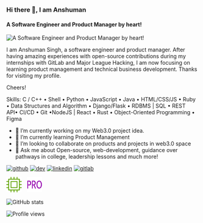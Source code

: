 ### Hi there 👋, I am Anshuman
#### A Software Engineer and Product Manager by heart!
![A Software Engineer and Product Manager by heart!](https://media.licdn.com/dms/image/C4D16AQFPkDhGjaSyfg/profile-displaybackgroundimage-shrink_350_1400/0/1618822142467?e=1678924800&v=beta&t=HPeymOZoxWXm8Hrp-xHgnMAOW8WEDPIk0liHPNdyaz0)

I am Anshuman Singh, a software engineer and product manager. After having amazing experiences with open-source contributions during my internships with GitLab and Major League Hacking, I am now focusing on learning product management and technical business development.
Thanks for visiting my profile.

Cheers!

Skills: C / C++ • Shell • Python • JavaScript • Java • HTML/CSS/JS • Ruby • Data Structures and Algorithm • Django/Flask • RDBMS | SQL • REST API• CI/CD • Git •NodeJS | React • Rust • Object-Oriented Programming • Figma

- 🔭 I’m currently working on my Web3.0 project idea. 
- 🌱 I’m currently learning Product Management 
- 👯 I’m looking to collaborate on products and projects in web3.0 space 
- 💬 Ask me about Open-source, web-development, guidance over pathways in college, leadership lessons and much more! 


[<img src='https://cdn.jsdelivr.net/npm/simple-icons@3.0.1/icons/github.svg' alt='github' height='40'>](https://github.com/https://github.com/anshuman-dev)  [<img src='https://cdn.jsdelivr.net/npm/simple-icons@3.0.1/icons/hashnode.svg' alt='dev' height='40'>](https://singhanshuman.hashnode.dev/)  [<img src='https://cdn.jsdelivr.net/npm/simple-icons@3.0.1/icons/linkedin.svg' alt='linkedin' height='40'>](https://www.linkedin.com/in/https://www.linkedin.com/in/anshuman-singh-4537731a5//)  [<img src='https://cdn.jsdelivr.net/npm/simple-icons@3.0.1/icons/gitlab.svg' alt='gitlab' height='40'>](https://gitlab.com/singhanshuman)  

<a href='https://docs.github.com/en/developers'><img src='https://raw.githubusercontent.com/acervenky/animated-github-badges/master/assets/devbadge.gif' width='40' height='40'></a> <a href='https://github.com/pricing'><img src='https://raw.githubusercontent.com/acervenky/animated-github-badges/master/assets/pro.gif' width='40' height='40'></a> 

![GitHub stats](https://github-readme-stats.vercel.app/api?username=https://github.com/anshuman-dev&show_icons=true)  

![Profile views](https://gpvc.arturio.dev/https://github.com/anshuman-dev)  

